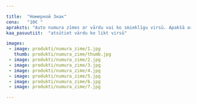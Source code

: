 ```yaml
---

title:  "Номерной Знак"
cena:   "10€ "
apraksts: "Auto numura zīmes ar vārdu vai ko smieklīgu virsū. Apakšā arī vieta, kur ievietojas oriģināli apsveikumi dzimšanas dienā vai kāds sauklis."
kaa_pasuutiit:  "atsūtiet vārdu ko likt virsū"

images:
 - image: produkti/numura_zime/1.jpg
   thumb: produkti/numura_zime/thumb.jpg
 - image: produkti/numura_zime/2.jpg
 - image: produkti/numura_zime/3.jpg
 - image: produkti/numura_zime/4.jpg
 - image: produkti/numura_zime/5.jpg
 - image: produkti/numura_zime/6.jpg
 - image: produkti/numura_zime/7.jpg

---
```

